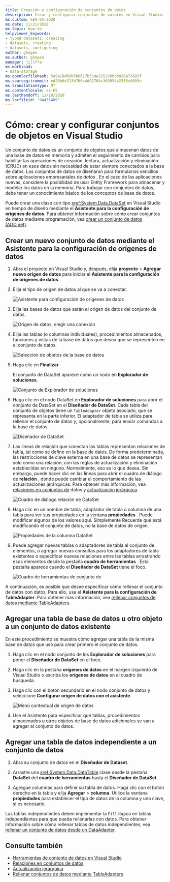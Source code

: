 ```yaml
---
title: Creación y configuración de conjuntos de datos
description: Crear y configurar conjuntos de valores en Visual Studio. Un conjunto de datos es un conjunto de objetos que almacenan datos de una base de datos en memoria y admite operaciones CRUD en esos datos.
ms.custom: SEO-VS-2020
ms.date: 11/21/2018
ms.topic: how-to
helpviewer_keywords:
- typed datasets, creating
- datasets, creating
- datasets, configuring
author: ghogen
ms.author: ghogen
manager: jillfra
ms.workload:
- data-storage
ms.openlocfilehash: 5a9a10d68b5b0617b5c4e2152cbbbb920a7c683f
ms.sourcegitcommit: ed26b6e313b766c4d92764c303954e2385c6693e
ms.translationtype: MT
ms.contentlocale: es-ES
ms.lasthandoff: 11/10/2020
ms.locfileid: "94435409"
---
```

# <a name="how-to-create-and-configure-datasets-in-visual-studio"></a>Cómo: crear y configurar conjuntos de objetos en Visual Studio

Un conjunto de datos es un conjunto de objetos que almacenan datos de una base de datos en memoria y admiten el seguimiento de cambios para habilitar las operaciones de creación, lectura, actualización y eliminación (CRUD) en esos datos sin necesidad de estar siempre conectados a la base de datos. Los conjuntos de datos se diseñaron para formularios sencillos sobre aplicaciones empresariales de *datos* . En el caso de las aplicaciones nuevas, considere la posibilidad de usar Entity Framework para almacenar y modelar los datos en la memoria. Para trabajar con conjuntos de datos, debe tener un conocimiento básico de los conceptos de base de datos.

Puede crear una clase con tipo <xref:System.Data.DataSet> en Visual Studio en tiempo de diseño mediante el **Asistente para la configuración de orígenes de datos**. Para obtener información sobre cómo crear conjuntos de datos mediante programación, vea [crear un conjunto de datos (ADO.net)](/dotnet/framework/data/adonet/dataset-datatable-dataview/creating-a-dataset).

## <a name="create-a-new-dataset-by-using-the-data-source-configuration-wizard"></a>Crear un nuevo conjunto de datos mediante el Asistente para la configuración de orígenes de datos

1. Abra el proyecto en Visual Studio y, después, elija **proyecto**  >  **Agregar nuevo origen de datos** para iniciar el **Asistente para la configuración de orígenes de datos**.

2. Elija el tipo de origen de datos al que se va a conectar.

     ![Asistente para configuración de orígenes de datos](../data-tools/media/data-source-configuration-wizard.png)

3. Elija las bases de datos que serán el origen de datos del conjunto de datos.

     ![Origen de datos, elegir una conexión](../data-tools/media/data-source-choose-a-connection.png)

4. Elija las tablas (o columnas individuales), procedimientos almacenados, funciones y vistas de la base de datos que desea que se representen en el conjunto de datos.

     ![Selección de objetos de la base de datos](../data-tools/media/raddata-chose-objects.png)

5. Haga clic en **Finalizar**

   El conjunto de DataSet aparece como un nodo en **Explorador de soluciones**.

   ![Conjunto de Explorador de soluciones](../data-tools/media/dataset-in-solution-explorer.png)

6. Haga clic en el nodo DataSet en **Explorador de soluciones** para abrir el conjunto de DataSet en el **Diseñador de DataSet**. Cada tabla del conjunto de objetos tiene un `TableAdapter` objeto asociado, que se representa en la parte inferior. El adaptador de tabla se utiliza para rellenar el conjunto de datos y, opcionalmente, para enviar comandos a la base de datos.

   ![Diseñador de DataSet](../data-tools/media/dataset-designer.png)

7. Las líneas de relación que conectan las tablas representan relaciones de tabla, tal como se define en la base de datos. De forma predeterminada, las restricciones de clave externa en una base de datos se representan solo como una relación, con las reglas de actualización y eliminación establecidas en ninguno. Normalmente, eso es lo que desea. Sin embargo, puede hacer clic en las líneas para abrir el cuadro de diálogo de **relación** , donde puede cambiar el comportamiento de las actualizaciones jerárquicas. Para obtener más información, vea [relaciones en conjuntos de](../data-tools/relationships-in-datasets.md) datos y [actualización jerárquica](../data-tools/hierarchical-update.md).

     ![Cuadro de diálogo relación de DataSet](../data-tools/media/raddata-relation-dialog.png)

8. Haga clic en un nombre de tabla, adaptador de tabla o columna de una tabla para ver sus propiedades en la ventana **propiedades** . Puede modificar algunos de los valores aquí. Simplemente Recuerde que está modificando el conjunto de datos, no la base de datos de origen.

     ![Propiedades de la columna DataSet](../data-tools/media/dataset-column-properties.png)

9. Puede agregar nuevas tablas o adaptadores de tabla al conjunto de elementos, o agregar nuevas consultas para los adaptadores de tabla existentes o especificar nuevas relaciones entre las tablas arrastrando esos elementos desde la pestaña **cuadro de herramientas** . Esta pestaña aparece cuando el **Diseñador de DataSet** tiene el foco.

     ![Cuadro de herramientas de conjunto de](../data-tools/media/raddata-dataset-toolbox.png)

A continuación, es posible que desee especificar cómo rellenar el conjunto de datos con datos. Para ello, use el **Asistente para la configuración de TableAdapter**. Para obtener más información, vea [rellenar conjuntos de datos mediante TableAdapters](../data-tools/fill-datasets-by-using-tableadapters.md).

## <a name="add-a-database-table-or-other-object-to-an-existing-dataset"></a>Agregar una tabla de base de datos u otro objeto a un conjunto de datos existente

En este procedimiento se muestra cómo agregar una tabla de la misma base de datos que usó para crear primero el conjunto de datos.

1. Haga clic en el nodo conjunto de los **Explorador de soluciones** para poner el **Diseñador de DataSet** en el foco.

2. Haga clic en la pestaña **orígenes de datos** en el margen izquierdo de Visual Studio o escriba los **orígenes de datos** en el cuadro de búsqueda.

3. Haga clic con el botón secundario en el nodo conjunto de datos y seleccione **Configurar origen de datos con el asistente**.

     ![Menú contextual de origen de datos](../data-tools/media/data-source-context-menu.png)

4. Use el Asistente para especificar qué tablas, procedimientos almacenados u otros objetos de base de datos adicionales se van a agregar al conjunto de datos.

## <a name="add-a-stand-alone-data-table-to-a-dataset"></a>Agregar una tabla de datos independiente a un conjunto de datos

1. Abra su conjunto de datos en el **Diseñador de Dataset**.

2. Arrastre una <xref:System.Data.DataTable> clase desde la pestaña **DataSet** del **cuadro de herramientas** hasta el **Diseñador de DataSet**.

3. Agregue columnas para definir su tabla de datos. Haga clic con el botón derecho en la tabla y elija **Agregar**  >  **columna**. Utilice la ventana **propiedades** para establecer el tipo de datos de la columna y una clave, si es necesario.

Las tablas independientes deben implementar la `Fill` lógica en tablas independientes para que pueda rellenarlas con datos. Para obtener información sobre cómo rellenar tablas de datos independientes, vea [rellenar un conjunto de datos desde un DataAdapter](/dotnet/framework/data/adonet/populating-a-dataset-from-a-dataadapter).

## <a name="see-also"></a>Consulte también

- [Herramientas de conjunto de datos en Visual Studio](../data-tools/dataset-tools-in-visual-studio.md)
- [Relaciones en conjuntos de datos](../data-tools/relationships-in-datasets.md)
- [Actualización jerárquica](../data-tools/hierarchical-update.md)
- [Rellenar conjuntos de datos mediante TableAdapters](../data-tools/fill-datasets-by-using-tableadapters.md)

